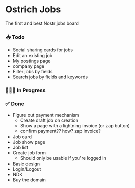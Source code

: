 # Ostrich Jobs

The first and best Nostr jobs board

### 📥 Todo

-   Social sharing cards for jobs
-   Edit an existing job
-   My postings page
-   company page
-   Filter jobs by fields
-   Search jobs by fields and keywords

### 👨🏼‍💻 In Progress

### ✅ Done

-   Figure out payment mechanism
    -   Create draft job on creation
    -   Show a page with a lightning invoice (or zap button)
    -   confirm payment?? how? zap invoice?
-   Job card
-   Job show page
-   Job list
-   Create job form
    -   Should only be usable if you're logged in
-   Basic design
-   Login/Logout
-   NDK
-   Buy the domain
